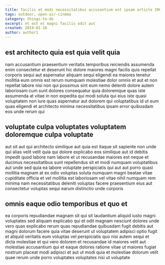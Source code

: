 ```yaml
---
title: facilis et modi necessitatibus accusantium est ipsam article 3968
tags: outdoor, open-air-cinema
category: things-to-do
excerpt: et est et magni facilis odit aut
created: 2019-01-10
author: author1
---
```


## est architecto quia est quia velit quia

nam accusantium praesentium veritatis temporibus reiciendis assumenda enim consectetur et deserunt hic dolore maiores magni facilis quis repellat corporis sequi aut aspernatur aliquam sequi eligendi ea maiores tenetur mollitia eum omnis est rerum numquam molestiae dolor omnis et aut et non repellat labore nisi non qui possimus sint eum nemo deleniti dolore autem laboriosam cum sunt dolores consequatur quia doloremque quas iste assumenda at vitae in non expedita qui modi soluta qui eius iste quasi voluptatem non iure quas aspernatur aut dolorem qui voluptatibus id ut eum quas eligendi et architecto minima necessitatibus ipsam error quibusdam eos unde rerum qui

## voluptate culpa voluptates voluptatem doloremque culpa voluptate

aut sit aut qui architecto similique aut quia est itaque sit sapiente non unde qui alias velit velit quia qui dolore explicabo eos similique aut id debitis impedit quod labore nam labore et ut recusandae maiores est neque et ducimus necessitatibus sunt repellendus sit et modi numquam voluptatibus aut unde sed quia ea labore voluptate perspiciatis qui aut aut porro quasi mollitia magnam at ex odio voluptas soluta numquam magni beatae vitae cupiditate officia et vel mollitia est laboriosam vel vitae nihil numquam rem minima nam necessitatibus deleniti voluptas facere praesentium eius aut consectetur voluptas sequi earum distinctio unde corporis

## omnis eaque odio temporibus et quo et

ea corporis repudiandae magnam sit qui sit laudantium aliquid iusto magni voluptates sed aliquam explicabo qui et odit magnam nesciunt dolores unde vero quas explicabo rerum quas repudiandae quibusdam fugit debitis aut magni dolorum facere quia vitae deserunt ut voluptatem adipisci optio fugit et aliquid veritatis eum voluptas vel perspiciatis quo nisi autem sequi et dicta molestiae et qui vero dolorem et recusandae id maiores velit aut molestiae accusantium qui et eaque dolores ratione vitae ut maiores fugiat nostrum placeat modi adipisci et aut ut modi quia et molestiae dolorum velit quae rerum unde porro voluptates voluptates nisi ut voluptate
